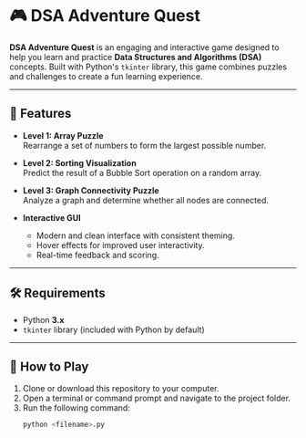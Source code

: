 # 🎮 DSA Adventure Quest

**DSA Adventure Quest** is an engaging and interactive game designed to help you learn and practice **Data Structures and Algorithms (DSA)** concepts. Built with Python's `tkinter` library, this game combines puzzles and challenges to create a fun learning experience.

---

## 🚀 Features

- **Level 1: Array Puzzle**  
  Rearrange a set of numbers to form the largest possible number.

- **Level 2: Sorting Visualization**  
  Predict the result of a Bubble Sort operation on a random array.

- **Level 3: Graph Connectivity Puzzle**  
  Analyze a graph and determine whether all nodes are connected.

- **Interactive GUI**  
  - Modern and clean interface with consistent theming.  
  - Hover effects for improved user interactivity.  
  - Real-time feedback and scoring.

---

## 🛠️ Requirements

- Python **3.x**  
- `tkinter` library (included with Python by default)

---

## 🎯 How to Play

1. Clone or download this repository to your computer.
2. Open a terminal or command prompt and navigate to the project folder.
3. Run the following command:
   ```bash
   python <filename>.py
